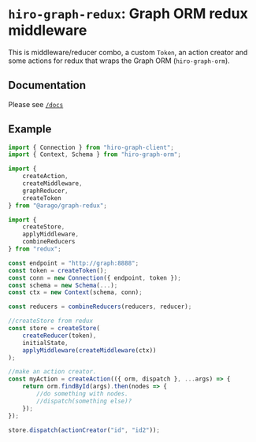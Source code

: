 # `hiro-graph-redux`: Graph ORM redux middleware

This is middleware/reducer combo, a custom `Token`, an action creator and some actions for redux that wraps the Graph ORM (`hiro-graph-orm`).

## Documentation

Please see [`/docs`](/docs/README.md)

## Example

```javascript
import { Connection } from "hiro-graph-client";
import { Context, Schema } from "hiro-graph-orm";

import {
    createAction,
    createMiddleware,
    graphReducer,
    createToken
} from "@arago/graph-redux";

import {
    createStore,
    applyMiddleware,
    combineReducers
} from "redux";

const endpoint = "http://graph:8888";
const token = createToken();
const conn = new Connection({ endpoint, token });
const schema = new Schema(...);
const ctx = new Context(schema, conn);

const reducers = combineReducers(reducers, reducer);

//createStore from redux
const store = createStore(
    createReducer(token),
    initialState,
    applyMiddleware(createMiddleware(ctx))
);

//make an action creator.
const myAction = createAction(({ orm, dispatch }, ...args) => {
    return orm.findById(args).then(nodes => {
        //do something with nodes.
        //dispatch(something else)?
    });
});

store.dispatch(actionCreator("id", "id2"));
```
